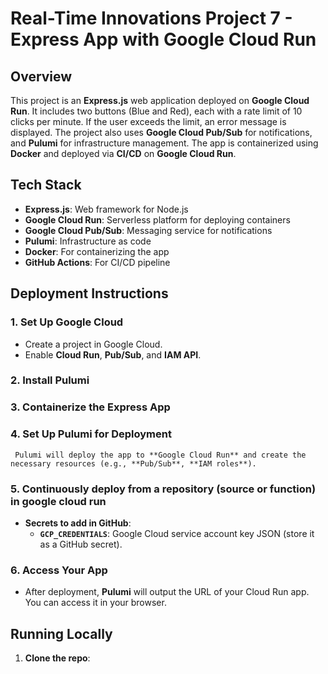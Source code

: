 

# Real-Time Innovations Project 7 - Express App with Google Cloud Run

## Overview

This project is an **Express.js** web application deployed on **Google Cloud Run**. It includes two buttons (Blue and Red), each with a rate limit of 10 clicks per minute. If the user exceeds the limit, an error message is displayed. The project also uses **Google Cloud Pub/Sub** for notifications, and **Pulumi** for infrastructure management. The app is containerized using **Docker** and deployed via **CI/CD** on **Google Cloud Run**.

## Tech Stack

- **Express.js**: Web framework for Node.js
- **Google Cloud Run**: Serverless platform for deploying containers
- **Google Cloud Pub/Sub**: Messaging service for notifications
- **Pulumi**: Infrastructure as code
- **Docker**: For containerizing the app
- **GitHub Actions**: For CI/CD pipeline

## Deployment Instructions

### 1. **Set Up Google Cloud**

   - Create a project in Google Cloud.
   - Enable **Cloud Run**, **Pub/Sub**, and **IAM API**.

### 2. **Install Pulumi**

### 3. **Containerize the Express App**



### 4. **Set Up Pulumi for Deployment**

  

     Pulumi will deploy the app to **Google Cloud Run** and create the necessary resources (e.g., **Pub/Sub**, **IAM roles**).

### 5. **Continuously deploy from a repository (source or function) in google cloud run**

  
   - **Secrets to add in GitHub**:
     - **`GCP_CREDENTIALS`**: Google Cloud service account key JSON (store it as a GitHub secret).

### 6. **Access Your App**

   - After deployment, **Pulumi** will output the URL of your Cloud Run app. You can access it in your browser.


## Running Locally

1. **Clone the repo**:
